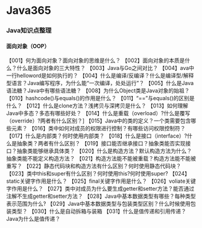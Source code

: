 # Java365

### Java知识点整理

#### 面向对象（OOP）

【001】何为面向对象？面向对象的思维是什么？
【002】面向对象的本质是什么？什么是面向对象的三大特性？
【003】Java与Go之间对比？
【004】ava中一行helloword是如何执行的？
【004】什么是编译/反编译？什么是编译型/解释型语言？Java编写程序，为什么能“一次编译，处处运行”？
【005】什么是Java语法糖？Java中有哪些语法糖？
【008】为什么Object类是Java对象的始祖？
【010】hashcode()与equals()的作用是什么？
【011】“==”与equals()的区别是什么？
【012】什么是clone方法？浅拷贝与深拷贝是什么？
【013】如何理解Java中多态？多态有哪些好处？
【014】什么是重载（overload）?什么是覆写（override）?两者有什么区别？]
【015】Java中的类的定义？一个类需要包含哪些元素？
【016】类中如何对成员的权限进行控制？有哪些访问权限控制符？
【017】什么是内部类？何时使用内部类？
【018】什么是接口（interface）?什么是抽象类？两者有什么区别？
【019】接口能否继承接口？抽象类能否实现接口？抽象类能够继承具体类？
【020】什么是构造方法？默认构造方法为什么？抽象类能不能定义构造方法？
【021】构造方法能不能被重载？构造方法能不能被重写？
【022】静态代码块和构造方法有什么区别？何时使用静态代码块？
【023】类中this和super有什么区别？何时使用this?何时使用super?
【024】static关键字作用是什么？
【025】final关键字作用是什么？
【026】voliate关键字作用是什么？
【027】类中对成员为什么要生成getter和setter方法？能否通过注解不生成getter和setter方法？
【028】Java中基本数据类型有哪些？每种类型表示范围为什么?
【029】Java中基本数据类型与包装类型区别？什么时候使用包装类型？
【030】什么是自动拆箱与装箱
【031】什么是值传递和引用传递？Java为什么是值传递？
